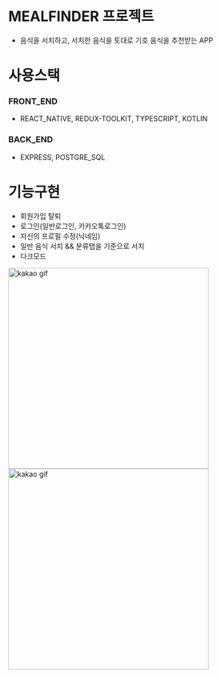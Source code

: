 # MEALFINDER 프로젝트

- 음식을 서치하고, 서치한 음식을 토대로 기호 음식을 추천받는 APP

# 사용스택

### FRONT_END

- REACT_NATIVE, REDUX-TOOLKIT, TYPESCRIPT, KOTLIN

### BACK_END

- EXPRESS, POSTGRE_SQL

# 기능구현

- 회원가입 탈퇴
- 로그인(일반로그인, 카카오톡로그인)
- 자신의 프로필 수정(닉네임)
- 일반 음식 서치 && 분류탭을 기준으로 서치
- 다크모드

<img src="https://github.com/user-attachments/assets/d78d75c8-f8e4-4cd9-84b4-86778719e4a7" alt="kakao gif" style="width: 400px; height: auto;">

<img src="https://github.com/user-attachments/assets/337ffd02-2e63-443f-9742-c13194f4fe6e" alt="kakao gif" style="width: 400px; height: auto;">
